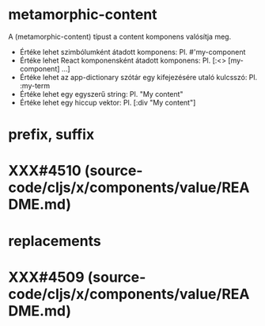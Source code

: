 
# metamorphic-content
  A (metamorphic-content) típust a content komponens valósítja meg.
  - Értéke lehet szimbólumként átadott komponens:
    Pl. #'my-component
  - Értéke lehet React komponensként átadott komponens:
    Pl. [:<> [my-component] ...]
  - Értéke lehet az app-dictionary szótár egy kifejezésére utaló kulcsszó:
    Pl. :my-term
  - Értéke lehet egy egyszerű string:
    Pl. "My content"
  - Értéke lehet egy hiccup vektor:
    Pl. [:div "My content"]



# prefix, suffix
# XXX#4510 (source-code/cljs/x/components/value/README.md)



# replacements
# XXX#4509 (source-code/cljs/x/components/value/README.md)
